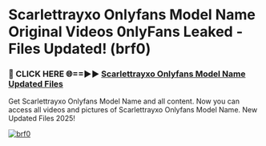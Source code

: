 # Scarlettrayxo Onlyfans Model Name Original Videos 0nlyFans Leaked - Files Updated! (brf0)

<h3>🔴 CLICK HERE 🌐==►► <a href="https://tinyurl.com/3hn5wdd3" rel="nofollow">Scarlettrayxo Onlyfans Model Name Updated Files</a></h3>

Get Scarlettrayxo Onlyfans Model Name and all content. Now you can access all videos and pictures of Scarlettrayxo Onlyfans Model Name. New Updated Files 2025!

[![brf0](https://i.imgur.com/4HnBqBT.gif)](https://tinyurl.com/3hn5wdd3)
